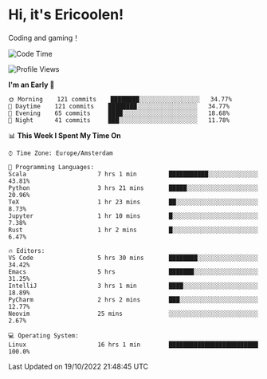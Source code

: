 # Hi, it's Ericoolen!
Coding and gaming！

<!--START_SECTION:waka-->
![Code Time](http://img.shields.io/badge/Code%20Time-460%20hrs%2053%20mins-blue)

![Profile Views](http://img.shields.io/badge/Profile%20Views-7-blue)

**I'm an Early 🐤** 

```text
🌞 Morning    121 commits    ████████░░░░░░░░░░░░░░░░░   34.77% 
🌆 Daytime    121 commits    ████████░░░░░░░░░░░░░░░░░   34.77% 
🌃 Evening    65 commits     ████░░░░░░░░░░░░░░░░░░░░░   18.68% 
🌙 Night      41 commits     ███░░░░░░░░░░░░░░░░░░░░░░   11.78%

```


📊 **This Week I Spent My Time On** 

```text
⌚︎ Time Zone: Europe/Amsterdam

💬 Programming Languages: 
Scala                    7 hrs 1 min         ███████████░░░░░░░░░░░░░░   43.81% 
Python                   3 hrs 21 mins       █████░░░░░░░░░░░░░░░░░░░░   20.96% 
TeX                      1 hr 23 mins        ██░░░░░░░░░░░░░░░░░░░░░░░   8.73% 
Jupyter                  1 hr 10 mins        █░░░░░░░░░░░░░░░░░░░░░░░░   7.38% 
Rust                     1 hr 2 mins         █░░░░░░░░░░░░░░░░░░░░░░░░   6.47%

🔥 Editors: 
VS Code                  5 hrs 30 mins       ████████░░░░░░░░░░░░░░░░░   34.42% 
Emacs                    5 hrs               ███████░░░░░░░░░░░░░░░░░░   31.25% 
IntelliJ                 3 hrs 1 min         ████░░░░░░░░░░░░░░░░░░░░░   18.89% 
PyCharm                  2 hrs 2 mins        ███░░░░░░░░░░░░░░░░░░░░░░   12.77% 
Neovim                   25 mins             ░░░░░░░░░░░░░░░░░░░░░░░░░   2.67%

💻 Operating System: 
Linux                    16 hrs 1 min        █████████████████████████   100.0%

```


 Last Updated on 19/10/2022 21:48:45 UTC
<!--END_SECTION:waka-->

